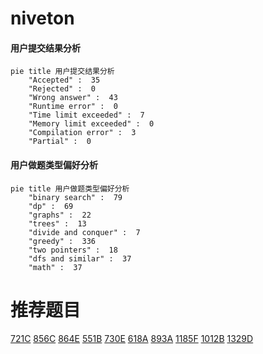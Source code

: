 # niveton

<!-- tabs:start -->



#### **用户提交结果分析**

```mermaid
pie title 用户提交结果分析
    "Accepted" :  35
    "Rejected" :  0
    "Wrong answer" :  43
    "Runtime error" :  0
    "Time limit exceeded" :  7
    "Memory limit exceeded" :  0
    "Compilation error" :  3
    "Partial" :  0
```

#### **用户做题类型偏好分析**

```mermaid
pie title 用户做题类型偏好分析
    "binary search" :  79
    "dp" :  69
    "graphs" :  22
    "trees" :  13
    "divide and conquer" :  7
    "greedy" :  336
    "two pointers" :  18
    "dfs and similar" :  37
    "math" :  37
```



<!-- tabs:end -->
# 推荐题目
[721C](https://codeforces.com/contest/721/problem/C)
[856C](https://codeforces.com/contest/856/problem/C)
[864E](https://codeforces.com/contest/864/problem/E)
[551B](https://codeforces.com/contest/551/problem/B)
[730E](https://codeforces.com/contest/730/problem/E)
[618A](https://codeforces.com/contest/618/problem/A)
[893A](https://codeforces.com/contest/893/problem/A)
[1185F](https://codeforces.com/contest/1185/problem/F)
[1012B](https://codeforces.com/contest/1012/problem/B)
[1329D](https://codeforces.com/contest/1329/problem/D)
